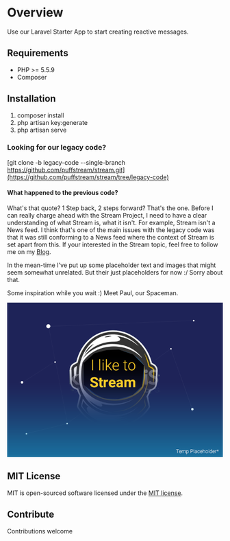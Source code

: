 # Overview #
Use our Laravel Starter App to start creating reactive messages. 

## Requirements ##
- PHP >= 5.5.9
- Composer

## Installation ##
1. composer install
2. php artisan key:generate
3. php artisan serve

### Looking for our legacy code? ###
[git clone -b legacy-code --single-branch https://github.com/puffstream/stream.git](https://github.com/puffstream/stream/tree/legacy-code)

#### What happened to the previous code? ####
What's that quote? 1 Step back, 2 steps forward? That's the one. Before I can really charge ahead with the Stream Project, I need to have a clear understanding of what Stream is, what it isn't. For example, Stream isn't a News feed. I think that's one of the main issues with the legacy code was that it was still conforming to a News feed where the context of Stream is set apart from this. If your interested in the Stream topic, feel free to follow me on my [Blog](https://streamwebcontent.wordpress.com/).

In the mean-time I've put up some placeholder text and images that might seem somewhat unrelated. But their just placeholders for now :/ Sorry about that.

Some inspiration while you wait :) Meet Paul, our Spaceman.

![alt text](screenshots/spaceman-helmet-banner.png "Spaceman Paul")

## MIT License ##
MIT is open-sourced software licensed under the [MIT license](https://opensource.org/licenses/MIT).

## Contribute ##
Contributions welcome